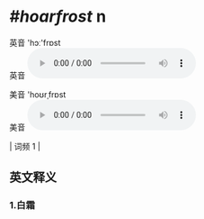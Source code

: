 # ***\#hoarfrost*** n
英音 'hɔː'frɒst  
英音
<audio src="./media/hoarfrost1.aac" controls="controls"></audio>

美音 'hoʊrˌfrɒst  
美音
<audio src="./media/hoarfrost2.aac" controls="controls"></audio>



| 词频 1 |  

英文释义
---
### 1.**白霜**  


